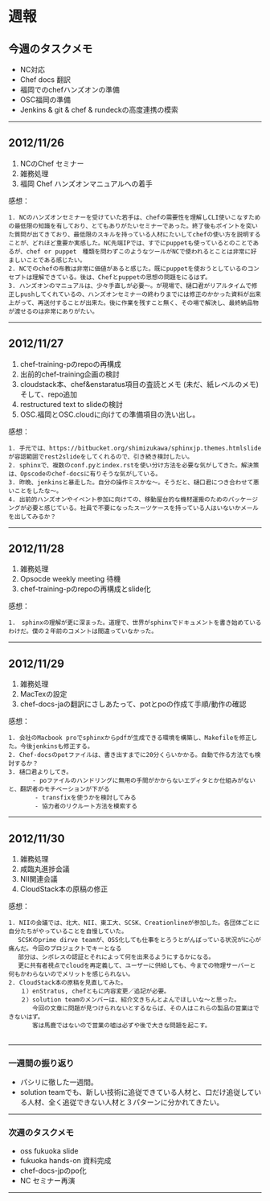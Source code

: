 # 週報


## 今週のタスクメモ

- NC対応
- Chef docs 翻訳
- 福岡でのchefハンズオンの準備
- OSC福岡の準備
- Jenkins & git & chef & rundeckの高度連携の模索

---

## 2012/11/26

1. NCのChef セミナー
2. 雑務処理
3. 福岡 Chef ハンズオンマニュアルへの着手

感想：

	1. NCのハンズオンセミナーを受けていた若手は、chefの需要性を理解しCLI使いこなすための最低限の知識を有しており、とてもありがたいセミナーであった。終了後もポイントを突いた質問が出てきており、最低限のスキルを持っている人材にたいしてchefの使い方を説明することが、どれほど重要か実感した。NC先端IPでは、すでにpuppetも使っているとのことであるが、chef or puppet　種類を問わずこのようなツールがNCで使われるとことは非常に好ましいことである感じたい。
	2. NCでのchefの布教は非常に価値があると感じた。既にpuppetを使おうとしているのコンセプトは理解できている。後は、Chefとpuppetの思想の問題をにるはず。
	3. ハンズオンのマニュアルは、少々手直しが必要〜。が現場で、樋口君がリアルタイムで修正しpushしてくれているの、ハンズオンセミナーの終わりまでには修正のかかった資料が出来上がって、再送付することが出来た。後に作業を残すこと無く、その場で解決し、最終納品物が渡せるのは非常にありがたい。

	
---


## 2012/11/27

1. chef-training-pのrepoの再構成
2. 出前的chef-training企画の検討
3. cloudstack本、chef&enstaratus項目の査読とメモ (未だ、紙レベルのメモ)　そして、repo追加
4. restructured text to slideの検討
5. OSC.福岡とOSC.cloudに向けての準備項目の洗い出し。

感想：

	1. 手元では、https://bitbucket.org/shimizukawa/sphinxjp.themes.htmlslide が容認範囲でrest2slideをしてくれるので、引き続き検討したい。
	2. sphinxで、複数のconf.pyとindex.rstを使い分け方法を必要な気がしてきた。解決策は、Opscodeのchef-docsに有りそうな気がしている。
	3. 昨晩、jenkinsと暴走した。自分の操作ミスかな〜。そうだと、樋口君につき合わせて悪いことをしたな〜。
	4. 出前的ハンズオンやイベント参加に向けての、移動屋台的な機材運搬のためのパッケージングが必要と感じている。社員で不要になったスーツケースを持っている人はいないかメールを出してみるか？

---

## 2012/11/28

1. 雑務処理
2. Opsocde weekly meeting 待機
3. chef-training-pのrepoの再構成とslide化


感想：

	1.　sphinxの理解が更に深まった。道理で、世界がsphinxでドキュメントを書き始めているわけだ。僕の２年前のコメントは間違っていなかった。
		
---

## 2012/11/29

1. 雑務処理
2. MacTexの設定
3. chef-docs-jaの翻訳にさしあたって、potとpoの作成て手順/動作の確認
 
感想：

	1. 会社のMacbook proでsphinxからpdfが生成できる環境を構築し、Makefileを修正した。今後jenkinsも修正する。
	2. Chef-docsのpotファイルは、書き出すまでに20分くらいかかる。自動で作る方法でも検討するか？
	3. 樋口君よりしてき。
	　　　　- poファイルのハンドリングに無用の手間がかからないエディタとか仕組みがないと、翻訳者のモチベーションが下がる
		　　- transfixを使うかを検討してみる
		　　- 協力者のリクルート方法を模索する


---

## 2012/11/30

1. 雑務処理
2. 咸臨丸進捗会議
3. NII関連会議
4. CloudStack本の原稿の修正
 
感想：

	1. NIIの会議では、北大、NII、東工大、SCSK、Creationlineが参加した。各団体ごとに自分たちがやっていることを自慢していた。
	　 SCSKのprime dirve teamが、OSS化しても仕事をとろうとがんばっている状況がに心が痛んだ。今回のプロジェクトでキーとなる
	　 部分は、シボレスの認証とそれによって何を出来るようにするかになる。
	　 更に共有者視点でcloudを再定義して、ユーザーに供給しても、今までの物理サーバーと何もかわらないのでメリットを感じられない。
	2. CloudStack本の原稿を見直してみた。
	　　１）enStratus, chefともに内容変更／追記が必要。
	　　２）solution teamのメンバーは、紹介文きちんとよんでほしいな〜と思った。
	　　　　今回の文章に問題が見つけられないとするならば、その人はこれらの製品の営業はできないはず。
	　　　　客は馬鹿ではないので営業の嘘は必ずや後で大きな問題を起こす。
	　　　　
---

### 一週間の振り返り

- パシリに徹した一週間。
- solution teamでも、新しい技術に追従できている人材と、口だけ追従している人材、全く追従できない人材と３パターンに分かれてきたい。

---
 
### 次週のタスクメモ

- oss fukuoka slide
- fukuoka hands-on 資料完成
- chef-docs-jpのpo化
- NC セミナー再演

---